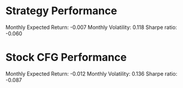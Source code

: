 # Strategy Performance
Monthly Expected Return: -0.007
Monthly Volatility: 0.118
Sharpe ratio: -0.060
# Stock CFG Performance
Monthly Expected Return: -0.012
Monthly Volatility: 0.136
Sharpe ratio: -0.087
